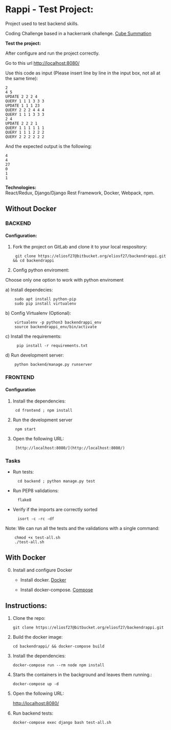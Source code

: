 # Rappi - Test Project:
Project used to test backend skills.

Coding Challenge based in a hackerrank challenge.
[Cube Summation](https://www.hackerrank.com/challenges/cube-summation)

**Test the project:**

After configure and run the project correctly.

Go to this url [http://localhost:8080/](http://localhost:8080/)

Use this code as input (Please insert line by line in the input box, not all at the same time):

    2
    4 5
    UPDATE 2 2 2 4
    QUERY 1 1 1 3 3 3
    UPDATE 1 1 1 23
    QUERY 2 2 2 4 4 4
    QUERY 1 1 1 3 3 3
    2 4
    UPDATE 2 2 2 1
    QUERY 1 1 1 1 1 1
    QUERY 1 1 1 2 2 2
    QUERY 2 2 2 2 2 2

And the expected output is the following:
    
    4
    4
    27
    0
    1
    1

**Technologies:**  
   React/Redux, Django/Django Rest Framework, Docker, Webpack, npm.


## Without Docker

### BACKEND
#### Configuration:

1. Fork the project on GitLab and clone it to your local respository:

        git clone https://eliosf27@bitbucket.org/eliosf27/backendrappi.git && cd backendrappi

2. Config python enviroment:

Choose only one option to work with python enviroment
    
a)  Install dependecies:
        
        sudo apt install python-pip
        sudo pip install virtualenv

b) Config Virtualenv (Optional):

        virtualenv -p python3 backendrappi_env
        source backendrappi_env/bin/activate

c) Install the requirements:

         pip install -r requirements.txt

d) Run development server:

        python backend/manage.py runserver

### FRONTEND
#### Configuration

1. Install the dependencies:

        cd frontend ; npm install

2. Run the development server

        npm start

3. Open the following URL:   
   
        [http://localhost:8080/](http://localhost:8080/)

### Tasks
* Run tests:

        cd backend ; python manage.py test

* Run PEP8 validations:

        flake8

* Verify if the imports are correctly sorted

        isort -c -rc -df

Note: We can run all the tests and the validations with a single command:
        
        chmod +x test-all.sh
        ./test-all.sh

## With Docker
0. Install and configure Docker

    * Install docker. [Docker](https://www.docker.com)

    * Install docker-compose. [Compose](https://docs.docker.com/compose/install/)

## Instructions:
1. Clone the repo:  
   
   `git clone https://eliosf27@bitbucket.org/eliosf27/backendrappi.git`

2. Build the docker image:  
   
   `cd backendrappi/ && docker-compose build`

3. Install the dependencies:  
   
   `docker-compose run --rm node npm install`  

4. Starts the containers in the background and leaves them running.:  
   
   `docker-compose up -d`  

5. Open the following URL:   
   
   [http://localhost:8080/](http://localhost:8080/)

6. Run backend tests:
   
   `docker-compose exec django bash test-all.sh` 
   

